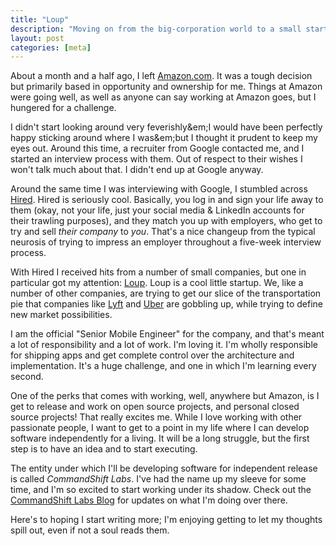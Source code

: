 ```yaml
---
title: "Loup"
description: "Moving on from the big-corporation world to a small startup"
layout: post
categories: [meta]
---
```

About a month and a half ago, I left [Amazon.com][amazon]. It was a tough decision but primarily based in opportunity and ownership for me. Things at Amazon were going well, as well as anyone can say working at Amazon goes, but I hungered for a challenge.

I didn't start looking around very feverishly&em;I would have been perfectly happy sticking around where I was&em;but I thought it prudent to keep my eyes out. Around this time, a recruiter from Google contacted me, and I started an interview process with them. Out of respect to their wishes I won't talk much about that. I didn't end up at Google anyway.

Around the same time I was interviewing with Google, I stumbled across [Hired][hired]. Hired is seriously cool. Basically, you log in and sign your life away to them (okay, not your life, just your social media &amp; LinkedIn accounts for their trawling purposes), and they match you up with employers, who get to try and sell _their company_ to _you_. That's a nice changeup from the typical neurosis of trying to impress an employer throughout a five-week interview process.

With Hired I received hits from a number of small companies, but one in particular got my attention: [Loup][loup]. Loup is a cool little startup. We, like a number of other companies, are trying to get our slice of the transportation pie that companies like [Lyft][lyft] and [Uber][uber] are gobbling up, while trying to define new market possibilities.

I am the official "Senior Mobile Engineer" for the company, and that's meant a lot of responsibility and a lot of work. I'm loving it. I'm wholly responsible for shipping apps and get complete control over the architecture and implementation. It's a huge challenge, and one in which I'm learning every second.

One of the perks that comes with working, well, anywhere but Amazon, is I get to release and work on open source projects, and personal closed source projects! That really excites me. While I love working with other passionate people, I want to get to a point in my life where I can develop software independently for a living. It will be a long struggle, but the first step is to have an idea and to start executing.

The entity under which I'll be developing software for independent release is called _CommandShift Labs_. I've had the name up my sleeve for some time, and I'm so excited to start working under its shadow. Check out the [CommandShift Labs Blog][commandshift] for updates on what I'm doing over there.

Here's to hoping I start writing more; I'm enjoying getting to let my thoughts spill out, even if not a soul reads them.


[amazon]: https://amazon.com/ "Amazon.com: The World's Biggest Online Marketplace"
[hired]: https://hired.com/ "Hired: 10 Minutes Could Get You 10 Job Offers from Top Tech Companies"
[loup]: https://loupapp.com/ "Loup: Redefining Local Transportation"
[lyft]: https://lyft.com/ "Lyft: Your Friend With a Car"
[uber]: https://uber.com/ "Uber: Your Ride On Demand"
[commandshift]: https://blog.commandshiftlabs.com/ "Announcements, stories, and information about CommandShift Labs."